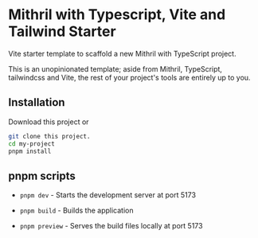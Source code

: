 # Mithril with Typescript, Vite and Tailwind Starter

Vite starter template to scaffold a new Mithril with TypeScript project.

This is an unopinionated template; aside from Mithril, TypeScript, tailwindcss and Vite, the rest of your project's tools are entirely up to you.

## Installation

Download this project or 
```bash
git clone this project.
cd my-project
pnpm install
```

## pnpm scripts

- `pnpm dev` - Starts the development server at port 5173
  
- `pnpm build` - Builds the application

- `pnpm preview` - Serves the build files locally at port 5173